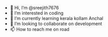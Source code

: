 - 👋 Hi, I’m @sreejith7676
- 👀 I’m interested in coding
- 🌱 I’m currently learning kerala kollam Anchal
- 💞️ I’m looking to collaborate on development
- 📫 How to reach me on road

<!---
sreejith7676/sreejith7676 is a ✨ special ✨ repository because its `README.md` (this file) appears on your GitHub profile.
You can click the Preview link to take a look at your changes.
--->

